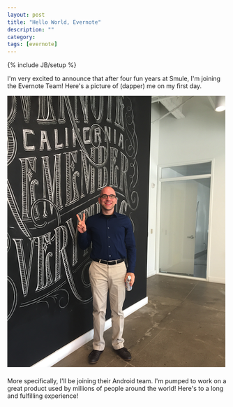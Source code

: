 ```yaml
---
layout: post
title: "Hello World, Evernote"
description: ""
category: 
tags: [evernote]
---
```

{% include JB/setup %}

I'm very excited to announce that after four fun years at Smule, I'm joining the Evernote Team! Here's a picture of (dapper) me on my first day.

<div>
	<img class="rounded-corners" style="max-width: 500px; border: 0px;" src="/assets/images/posts/2014-11-10/evernote.png"/>
	<p class="caption-text" style="line-height: 1.5em;  margin-bottom: 20px;"><strong></strong></p>
</div>

More specifically, I'll be joining their Android team. I'm pumped to work on a great product used by millions of people around the world! Here's to a long and fulfilling experience!